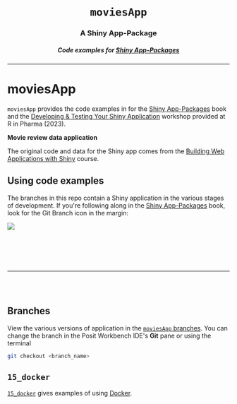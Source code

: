 <h1 align="center"> <code>moviesApp</code> </h1>
<h3 align="center"> A Shiny App-Package </h3>
<h5 align="center"> Code examples for <a href="https://mjfrigaard.github.io/shinyap/"> Shiny App-Packages </a> </h5>

<hr>

# moviesApp

`moviesApp` provides the code examples in for the [Shiny App-Packages](https://mjfrigaard.github.io/shinyap/) book and the [Developing & Testing Your Shiny Application](https://mjfrigaard.github.io/dev-test-shiny/) workshop provided at R in Pharma (2023).

**Movie review data application**

The original code and data for the Shiny app comes from the [Building Web Applications with Shiny](https://rstudio-education.github.io/shiny-course/) course.

## Using code examples

<p align="left">The branches in this repo contain a Shiny application in the various stages of development. If you're following along in the <a href="https://mjfrigaard.github.io/shinyap/">Shiny App-Packages</a> book, look for the Git Branch icon in the margin:

<br>

![](https://raw.githubusercontent.com/mjfrigaard/shiny-app-pkgs/main/images/new_branch_ico.png)

</p>

<br>

<!--

If you're following along in the <a href="https://mjfrigaard.github.io/dev-test-shiny/slides/wrkshp.html#/title-slide">workshop slides</a>, the branch name is in the slide footer:

<div>
<p align="center"> 
  <img src="https://mjfrigaard.github.io/dev-test-shiny/img/slide_03_proj-app.png" alt="Workshop slide" width="60%">
</p>
</div>



<div>
<p align="center"> 
  <img src="https://mjfrigaard.github.io/dev-test-shiny/img/cloud_branches.gif" alt="Animated git branches" width="100%">
</p>

</div>

-->


<br><br>

<hr>

<br><br>

## Branches

<p align="left">

View the various versions of application in the [`moviesApp` branches](https://github.com/mjfrigaard/moviesApp/branches/all). You can change the branch in the Posit Workbench IDE's <strong>Git</strong> pane or using the terminal
</p>

``` bash
git checkout <branch_name>
```


## `15_docker` 

[`15_docker`](https://github.com/mjfrigaard/moviesApp/tree/15_docker) gives examples of using [Docker](https://www.docker.com/).

